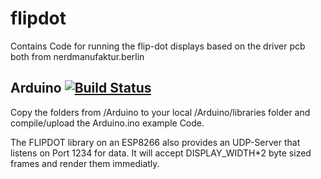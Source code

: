 # flipdot
Contains Code for running the flip-dot displays based on the driver pcb both from nerdmanufaktur.berlin

## Arduino [![Build Status](https://travis-ci.org/nerdmanufaktur/flipdot.svg?branch=master)](https://travis-ci.org/nerdmanufaktur/flipdot)

Copy the folders from /Arduino to your local /Arduino/libraries folder and compile/upload the Arduino.ino example Code.

The FLIPDOT library on an ESP8266 also provides an UDP-Server that listens on Port 1234 for data. It will accept DISPLAY_WIDTH*2 byte sized frames and render them immediatly.
